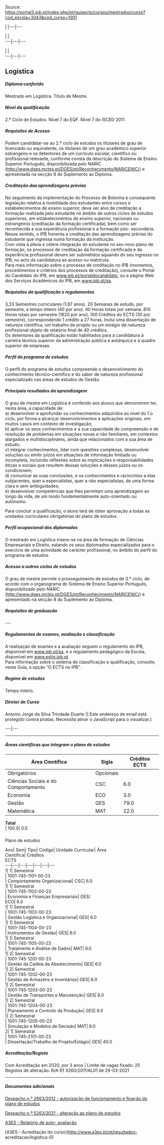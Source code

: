 Source: https://portal3.ipb.pt/index.php/pt/guiaects/cursos/mestrados/curso?cod_escola=3043&cod_curso=1001

| |---|---  
  
| |   
---|---|---  
  
| |   
---|---|---  
  
  

## Logística

  

##### Diploma conferido

Mestrado em Logística. Título de Mestre.  
  

##### Nível da qualificação

2.º Ciclo de Estudos. Nível 7 do EQF. Nível 7 do ISCED 2011.  
  

##### Requisitos de Acesso

Podem candidatar-se ao 2.º ciclo de estudos os titulares de grau de licenciado
ou equivalente, os titulares de um grau académico superior estrangeiro e os
detentores de um currículo escolar, científico ou profissional relevante,
conforme consta da descrição do Sistema de Ensino Superior Português,
disponibilizada pelo NARIC
(http://www.dges.mctes.pt/DGES/pt/Reconhecimento/NARICENIC/) e apresentada na
secção 8 do Suplemento ao Diploma.  
  

##### Creditação das aprendizagens prévias

No seguimento da implementação do Processo de Bolonha e consequente legislação
relativa à mobilidade dos estudantes entre cursos e estabelecimentos de ensino
superior, deve ser alvo de creditação a formação realizada pelo estudante no
âmbito de outros ciclos de estudos superiores, em estabelecimentos de ensino
superior, nacionais ou estrangeiros (creditação da formação certificada), bem
como ser reconhecida a sua experiência profissional e a formação pós-
secundária. Nesse sentido, o IPB fomenta a creditação das aprendizagens
prévias do estudante que ingressa numa formação da instituição.  
Com vista à plena e célere integração do estudante no seu novo plano de
formação, os processos de creditação da formação certificada e da experiência
profissional devem ser submetidos aquando do seu ingresso no IPB, no acto da
candidatura ao acesso ou matrícula.  
Para mais informação sobre o processo de creditação no IPB (momentos,
procedimentos e critérios dos processos de creditação), consulte o Portal do
Candidato do IPB, em www.ipb.pt/portaldocandidato, ou a página Web dos
Serviços Académicos do IPB, em www.ipb.pt/sa.  
  

##### Requisitos da qualificação e regulamentos

3,33 Semestres curriculares (1,67 anos). 20 Semanas de estudo, por semestre, a
tempo inteiro (40 por ano). 40 Horas totais por semana. 810 Horas totais por
semestre (1620 por ano). 100 Créditos do ECTS (30 por semestre),
correspondendo 1 crédito a 27 horas. Inclui uma dissertação de natureza
científica, um trabalho de projeto ou um estágio de natureza profissional
objeto de relatório final de 40 créditos.  
Os detentores da qualificação estão habilitados para a candidatura à carreira
técnica superior da administração pública e autárquica e a quadro superior de
empresas.  
  

##### Perfil do programa de estudos

O perfil do programa de estudos compreende o desenvolvimento do conhecimento
técnico-científico e do saber de natureza profissional especializado nas áreas
de estudos de Gestão.  
  

##### Principais resultados da aprendizagem

O grau de mestre em Logística é conferido aos alunos que demonstrem ter, nesta
área, a capacidade de:  
a) desenvolver e aprofundar os conhecimentos adquiridos ao nível do 1.o ciclo,
por forma a alcançar desenvolvimentos e aplicações originais, em muitos casos
em contexto de investigação;  
b) aplicar os seus conhecimentos e a sua capacidade de compreensão e de
resolução de problemas em situações novas e não familiares, em contextos
alargados e multidisciplinares, ainda que relacionados com a sua área de
estudo;  
c) integrar conhecimentos, lidar com questões complexas, desenvolver soluções
ou emitir juízos em situações de informação limitada ou incompleta, incluindo
reflexões sobre as implicações e responsabilidades éticas e sociais que
resultem dessas soluções e desses juízos ou os condicionem;  
d) comunicar as suas conclusões, e os conhecimentos e raciocínios a elas
subjacentes, quer a especialistas, quer a não especialistas, de uma forma
clara e sem ambiguidades;  
e) desenvolver competências que lhes permitam uma aprendizagem ao longo da
vida, de um modo fundamentalmente auto-orientado ou autónomo.  
  
Para concluir a qualificação, o aluno terá de obter aprovação a todas as
unidades curriculares obrigatórias do plano de estudos.  
  
  

##### Perfil ocupacional dos diplomados

O mestrado em Logística insere-se na área de formação de Ciências Empresariais
e Direito, estando os seus diplomados especializados para o exercício de uma
actividade de carácter profissional, no âmbito do perfil do programa de
estudos.  
  

##### Acesso a outros ciclos de estudos

O grau de mestre permite o prosseguimento de estudos de 3.º ciclo, de acordo
com o organograma do Sistema de Ensino Superior Português, disponibilizado
pelo NARIC (http://www.dges.mctes.pt/DGES/pt/Reconhecimento/NARICENIC/) e
apresentado na secção 8 do Suplemento ao Diploma.  
  

##### Requisitos de graduação

\---  
  
  

##### Regulamentos de exames, avaliação e classificação

A realização de exames e a avaliação seguem o regulamento do IPB, disponível
em www.ipb.pt/sa, e o regulamento pedagógico da Escola, disponível em
www.estig.ipb.pt.  
Para informação sobre o sistema de classificação e qualificação, consulte,
neste Guia, a opção “O ECTS no IPB”.  
  

##### Regime de estudos

Tempo inteiro.  
  

##### Diretor de Curso

Antonio Jorge da Silva Trindade Duarte (| Este endereço de email está
protegido contra piratas. Necessita ativar o JavaScript para o visualizar.)  
  
---|---  
  
* * *

  

##### Áreas científicas que integram o plano de estudos

Área Científica| Sigla| Créditos ECTS  
---|---|---  
Obrigatórios| Opcionais  
Ciências Sociais e do Comportamento| CSC| 6.0| 0.0  
Economia| ECO| 3.0| 0.0  
Gestão| GES| 79.0| 0.0  
Matemática| MAT| 12.0| 0.0  
**Total**  
| 100.0| 0.0  
  
#####  
Plano de estudos

Ano| Sem| Tipo| Código| Unidade Curricular| Área  
Científica| Créditos  
ECTS  
---|---|---|---|---|---|---  
1| 1|  Semestral  
|  1001-745-1101-00-23  
| Comportamento Organizacional| CSC| 6.0  
1| 1|  Semestral  
|  1001-745-1102-00-23  
| Economia e Finanças Empresariais| GES/  
ECO| 6.0  
1| 1|  Semestral  
|  1001-745-1103-00-23  
| Gestão Logística e Organizacional| GES| 6.0  
1| 1|  Semestral  
|  1001-745-1104-00-23  
| Instrumentos de Gestão| GES| 6.0  
1| 1|  Semestral  
|  1001-745-1105-00-23  
| Tratamento e Análise de Dados| MAT| 6.0  
1| 2|  Semestral  
|  1001-745-1201-00-23  
| Gestão da Cadeia de Abastecimento| GES| 6.0  
1| 2|  Semestral  
|  1001-745-1202-00-23  
| Gestão de Armazéns e Inventários| GES| 6.0  
1| 2|  Semestral  
|  1001-745-1203-00-23  
| Gestão de Transportes e Manutenção| GES| 6.0  
1| 2|  Semestral  
|  1001-745-1204-00-23  
| Planeamento e Controlo da Produção| GES| 6.0  
1| 2|  Semestral  
|  1001-745-1205-00-23  
| Simulação e Modelos de Decisão| MAT| 6.0  
2| 1|  Semestral  
|  1001-745-2101-00-23  
| Dissertação/Trabalho de Projeto/Estágio| GES| 40.0  
  

##### Acreditação/Registo

Com Acreditação em 2020, por 3 anos | Limite de vagas fixado: 25  
Registos de alteração: R/A-Ef 3260/2011/AL01 de 29-03-2021

* * *

##### Documentos adicionais

[Despacho n.º 2663/2012 - autorização de funcionamento e fixação do plano de
estudos](https://guiaects.ipb.pt/GuiaEcts/PdfCursoDownloadServlet?documentoId=369)  

[Despacho n.º 5263/2021 - alteração ao plano de
estudos](https://guiaects.ipb.pt/GuiaEcts/PdfCursoDownloadServlet?documentoId=1798)  

[A3ES - Relatório de auto-
avaliação](https://guiaects.ipb.pt/GuiaEcts/PdfCursoDownloadServlet?documentoId=1799)  

[A3ES - Acreditação do curso](http://www.a3es.pt/pt/resultados-
acreditacao/logistica-0)  

  
  
  
